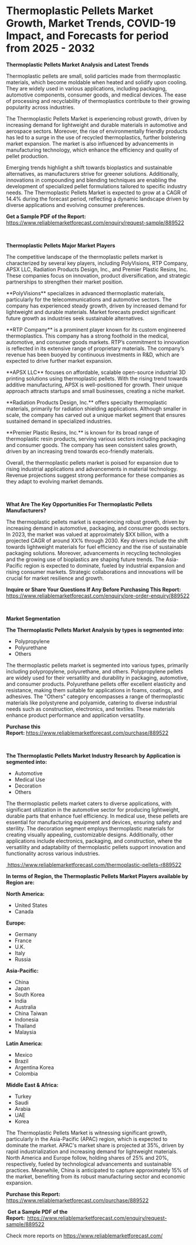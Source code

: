<p><h1>Thermoplastic Pellets Market Growth, Market Trends, COVID-19 Impact, and Forecasts for period from 2025 - 2032</h1></p><p><strong>Thermoplastic Pellets Market Analysis and Latest Trends</strong></p>
<p><p>Thermoplastic pellets are small, solid particles made from thermoplastic materials, which become moldable when heated and solidify upon cooling. They are widely used in various applications, including packaging, automotive components, consumer goods, and medical devices. The ease of processing and recyclability of thermoplastics contribute to their growing popularity across industries.</p><p>The Thermoplastic Pellets Market is experiencing robust growth, driven by increasing demand for lightweight and durable materials in automotive and aerospace sectors. Moreover, the rise of environmentally friendly products has led to a surge in the use of recycled thermoplastics, further bolstering market expansion. The market is also influenced by advancements in manufacturing technology, which enhance the efficiency and quality of pellet production.</p><p>Emerging trends highlight a shift towards bioplastics and sustainable alternatives, as manufacturers strive for greener solutions. Additionally, innovations in compounding and blending techniques are enabling the development of specialized pellet formulations tailored to specific industry needs. The Thermoplastic Pellets Market is expected to grow at a CAGR of 14.4% during the forecast period, reflecting a dynamic landscape driven by diverse applications and evolving consumer preferences.</p></p>
<p><strong>Get a Sample PDF of the Report:&nbsp;</strong> <a href="https://www.reliablemarketforecast.com/enquiry/request-sample/889522?utm_campaign=3176&utm_medium=2&utm_source=Github&utm_content=ia&utm_term=01042025&utm_id=thermoplastic-pellets">https://www.reliablemarketforecast.com/enquiry/request-sample/889522</a></p>
<p>&nbsp;</p>
<p><strong>Thermoplastic Pellets Major Market Players</strong></p>
<p><p>The competitive landscape of the thermoplastic pellets market is characterized by several key players, including PolyVisions, RTP Company, APSX LLC, Radiation Products Design, Inc., and Premier Plastic Resins, Inc. These companies focus on innovation, product diversification, and strategic partnerships to strengthen their market position.</p><p>**PolyVisions** specializes in advanced thermoplastic materials, particularly for the telecommunications and automotive sectors. The company has experienced steady growth, driven by increased demand for lightweight and durable materials. Market forecasts predict significant future growth as industries seek sustainable alternatives.</p><p>**RTP Company** is a prominent player known for its custom engineered thermoplastics. This company has a strong foothold in the medical, automotive, and consumer goods markets. RTP’s commitment to innovation is reflected in its extensive range of proprietary materials. The company’s revenue has been buoyed by continuous investments in R&D, which are expected to drive further market expansion.</p><p>**APSX LLC** focuses on affordable, scalable open-source industrial 3D printing solutions using thermoplastic pellets. With the rising trend towards additive manufacturing, APSX is well-positioned for growth. Their unique approach attracts startups and small businesses, creating a niche market.</p><p>**Radiation Products Design, Inc.** offers specialty thermoplastic materials, primarily for radiation shielding applications. Although smaller in scale, the company has carved out a unique market segment that ensures sustained demand in specialized industries.</p><p>**Premier Plastic Resins, Inc.** is known for its broad range of thermoplastic resin products, serving various sectors including packaging and consumer goods. The company has seen consistent sales growth, driven by an increasing trend towards eco-friendly materials.</p><p>Overall, the thermoplastic pellets market is poised for expansion due to rising industrial applications and advancements in material technology. Revenue projections suggest strong performance for these companies as they adapt to evolving market demands.</p></p>
<p>&nbsp;</p>
<p><strong>What Are The Key Opportunities For Thermoplastic Pellets Manufacturers?</strong></p>
<p><p>The thermoplastic pellets market is experiencing robust growth, driven by increasing demand in automotive, packaging, and consumer goods sectors. In 2023, the market was valued at approximately $XX billion, with a projected CAGR of around XX% through 2030. Key drivers include the shift towards lightweight materials for fuel efficiency and the rise of sustainable packaging solutions. Moreover, advancements in recycling technologies and the growing use of bioplastics are shaping future trends. The Asia-Pacific region is expected to dominate, fueled by industrial expansion and rising consumer markets. Strategic collaborations and innovations will be crucial for market resilience and growth.</p></p>
<p><strong>Inquire or Share Your Questions If Any Before Purchasing This Report:</strong> <a href="https://www.reliablemarketforecast.com/enquiry/pre-order-enquiry/889522?utm_campaign=3176&utm_medium=2&utm_source=Github&utm_content=ia&utm_term=01042025&utm_id=thermoplastic-pellets">https://www.reliablemarketforecast.com/enquiry/pre-order-enquiry/889522</a></p>
<p>&nbsp;</p>
<p><strong>Market Segmentation</strong></p>
<p><strong>The Thermoplastic Pellets Market Analysis by types is segmented into:</strong></p>
<p><ul><li>Polypropylene</li><li>Polyurethane</li><li>Others</li></ul></p>
<p><p>The thermoplastic pellets market is segmented into various types, primarily including polypropylene, polyurethane, and others. Polypropylene pellets are widely used for their versatility and durability in packaging, automotive, and consumer products. Polyurethane pellets offer excellent elasticity and resistance, making them suitable for applications in foams, coatings, and adhesives. The "Others" category encompasses a range of thermoplastic materials like polystyrene and polyamide, catering to diverse industrial needs such as construction, electronics, and textiles. These materials enhance product performance and application versatility.</p></p>
<p><strong>Purchase this Report:&nbsp;</strong><a href="https://www.reliablemarketforecast.com/purchase/889522?utm_campaign=3176&utm_medium=2&utm_source=Github&utm_content=ia&utm_term=01042025&utm_id=thermoplastic-pellets">https://www.reliablemarketforecast.com/purchase/889522</a></p>
<p>&nbsp;</p>
<p><strong>The Thermoplastic Pellets Market Industry Research by Application is segmented into:</strong></p>
<p><ul><li>Automotive</li><li>Medical Use</li><li>Decoration</li><li>Others</li></ul></p>
<p><p>The thermoplastic pellets market caters to diverse applications, with significant utilization in the automotive sector for producing lightweight, durable parts that enhance fuel efficiency. In medical use, these pellets are essential for manufacturing equipment and devices, ensuring safety and sterility. The decoration segment employs thermoplastic materials for creating visually appealing, customizable designs. Additionally, other applications include electronics, packaging, and construction, where the versatility and adaptability of thermoplastic pellets support innovation and functionality across various industries.</p></p>
<p><a href="https://www.reliablemarketforecast.com/thermoplastic-pellets-r889522?utm_campaign=3176&utm_medium=2&utm_source=Github&utm_content=ia&utm_term=01042025&utm_id=thermoplastic-pellets">&nbsp;https://www.reliablemarketforecast.com/thermoplastic-pellets-r889522</a></p>
<p><strong>In terms of Region, the Thermoplastic Pellets Market Players available by Region are:</strong></p>
<p>
    <p> <strong> North America: </strong>
        <ul>
            <li>United States</li>
            <li>Canada</li>
        </ul>
        </p> 
    <p> <strong> Europe: </strong>
        <ul>
            <li>Germany</li>
            <li>France</li>
            <li>U.K.</li>
            <li>Italy</li>
            <li>Russia</li>
        </ul>
        </p> 
    <p> <strong> Asia-Pacific: </strong>
        <ul>
            <li>China</li>
            <li>Japan</li>
            <li>South Korea</li>
            <li>India</li>
            <li>Australia</li>
            <li>China Taiwan</li>
            <li>Indonesia</li>
            <li>Thailand</li>
            <li>Malaysia</li>
        </ul>
        </p> 
    <p> <strong> Latin America: </strong>
        <ul>
            <li>Mexico</li>
            <li>Brazil</li>
            <li>Argentina Korea</li>
            <li>Colombia</li>
        </ul>
        </p> 
    <p> <strong> Middle East & Africa: </strong>
        <ul>
            <li>Turkey</li>
            <li>Saudi</li>
            <li>Arabia</li>
            <li>UAE</li>
            <li>Korea</li>
        </ul>
    </p>
    </p>
<p><p>The Thermoplastic Pellets Market is witnessing significant growth, particularly in the Asia-Pacific (APAC) region, which is expected to dominate the market. APAC's market share is projected at 35%, driven by rapid industrialization and increasing demand for lightweight materials. North America and Europe follow, holding shares of 25% and 20%, respectively, fueled by technological advancements and sustainable practices. Meanwhile, China is anticipated to capture approximately 15% of the market, benefiting from its robust manufacturing sector and economic expansion.</p></p>
<p><strong>Purchase this Report: </strong><a href="https://www.reliablemarketforecast.com/purchase/889522?utm_campaign=3176&utm_medium=2&utm_source=Github&utm_content=ia&utm_term=01042025&utm_id=thermoplastic-pellets">https://www.reliablemarketforecast.com/purchase/889522</a></p>
<p>&nbsp;<strong>Get a Sample PDF of the Report:&nbsp;&nbsp;</strong><a href="https://www.reliablemarketforecast.com/enquiry/request-sample/889522?utm_campaign=3176&utm_medium=2&utm_source=Github&utm_content=ia&utm_term=01042025&utm_id=thermoplastic-pellets">https://www.reliablemarketforecast.com/enquiry/request-sample/889522</a></p>
<p><strong></strong></p>
<p>Check more reports on <a href="https://www.reliablemarketforecast.com/?utm_campaign=3176&utm_medium=2&utm_source=Github&utm_content=ia&utm_term=01042025&utm_id=thermoplastic-pellets">https://www.reliablemarketforecast.com/</a></p>